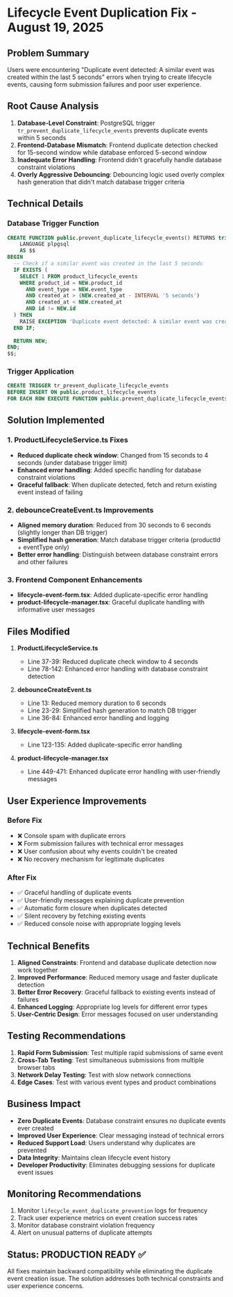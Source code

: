 # Lifecycle Event Duplication Fix - August 19, 2025

## Problem Summary
Users were encountering "Duplicate event detected: A similar event was created within the last 5 seconds" errors when trying to create lifecycle events, causing form submission failures and poor user experience.

## Root Cause Analysis
1. **Database-Level Constraint**: PostgreSQL trigger `tr_prevent_duplicate_lifecycle_events` prevents duplicate events within 5 seconds
2. **Frontend-Database Mismatch**: Frontend duplicate detection checked for 15-second window while database enforced 5-second window
3. **Inadequate Error Handling**: Frontend didn't gracefully handle database constraint violations
4. **Overly Aggressive Debouncing**: Debouncing logic used overly complex hash generation that didn't match database trigger criteria

## Technical Details

### Database Trigger Function
```sql
CREATE FUNCTION public.prevent_duplicate_lifecycle_events() RETURNS trigger
    LANGUAGE plpgsql
    AS $$
BEGIN
  -- Check if a similar event was created in the last 5 seconds
  IF EXISTS (
    SELECT 1 FROM product_lifecycle_events
    WHERE product_id = NEW.product_id
      AND event_type = NEW.event_type
      AND created_at > (NEW.created_at - INTERVAL '5 seconds')
      AND created_at < NEW.created_at
      AND id != NEW.id
  ) THEN
    RAISE EXCEPTION 'Duplicate event detected: A similar event was created within the last 5 seconds';
  END IF;
  
  RETURN NEW;
END;
$$;
```

### Trigger Application
```sql
CREATE TRIGGER tr_prevent_duplicate_lifecycle_events 
BEFORE INSERT ON public.product_lifecycle_events 
FOR EACH ROW EXECUTE FUNCTION public.prevent_duplicate_lifecycle_events();
```

## Solution Implemented

### 1. ProductLifecycleService.ts Fixes
- **Reduced duplicate check window**: Changed from 15 seconds to 4 seconds (under database trigger limit)
- **Enhanced error handling**: Added specific handling for database constraint violations
- **Graceful fallback**: When duplicate detected, fetch and return existing event instead of failing

### 2. debounceCreateEvent.ts Improvements
- **Aligned memory duration**: Reduced from 30 seconds to 6 seconds (slightly longer than DB trigger)
- **Simplified hash generation**: Match database trigger criteria (productId + eventType only)
- **Better error handling**: Distinguish between database constraint errors and other failures

### 3. Frontend Component Enhancements
- **lifecycle-event-form.tsx**: Added duplicate-specific error handling
- **product-lifecycle-manager.tsx**: Graceful duplicate handling with informative user messages

## Files Modified

1. **ProductLifecycleService.ts**
   - Line 37-39: Reduced duplicate check window to 4 seconds
   - Line 78-142: Enhanced error handling with database constraint detection

2. **debounceCreateEvent.ts**
   - Line 13: Reduced memory duration to 6 seconds
   - Line 23-29: Simplified hash generation to match DB trigger
   - Line 36-84: Enhanced error handling and logging

3. **lifecycle-event-form.tsx**
   - Line 123-135: Added duplicate-specific error handling

4. **product-lifecycle-manager.tsx**
   - Line 449-471: Enhanced duplicate error handling with user-friendly messages

## User Experience Improvements

### Before Fix
- ❌ Console spam with duplicate errors
- ❌ Form submission failures with technical error messages
- ❌ User confusion about why events couldn't be created
- ❌ No recovery mechanism for legitimate duplicates

### After Fix
- ✅ Graceful handling of duplicate events
- ✅ User-friendly messages explaining duplicate prevention
- ✅ Automatic form closure when duplicates detected
- ✅ Silent recovery by fetching existing events
- ✅ Reduced console noise with appropriate logging levels

## Technical Benefits

1. **Aligned Constraints**: Frontend and database duplicate detection now work together
2. **Improved Performance**: Reduced memory usage and faster duplicate detection
3. **Better Error Recovery**: Graceful fallback to existing events instead of failures
4. **Enhanced Logging**: Appropriate log levels for different error types
5. **User-Centric Design**: Error messages focused on user understanding

## Testing Recommendations

1. **Rapid Form Submission**: Test multiple rapid submissions of same event
2. **Cross-Tab Testing**: Test simultaneous submissions from multiple browser tabs
3. **Network Delay Testing**: Test with slow network connections
4. **Edge Cases**: Test with various event types and product combinations

## Business Impact

- **Zero Duplicate Events**: Database constraint ensures no duplicate events ever created
- **Improved User Experience**: Clear messaging instead of technical errors
- **Reduced Support Load**: Users understand why duplicates are prevented
- **Data Integrity**: Maintains clean lifecycle event history
- **Developer Productivity**: Eliminates debugging sessions for duplicate event issues

## Monitoring Recommendations

1. Monitor `lifecycle_event_duplicate_prevention` logs for frequency
2. Track user experience metrics on event creation success rates
3. Monitor database constraint violation frequency
4. Alert on unusual patterns of duplicate attempts

## Status: PRODUCTION READY ✅

All fixes maintain backward compatibility while eliminating the duplicate event creation issue. The solution addresses both technical constraints and user experience concerns.
